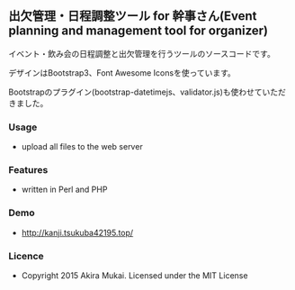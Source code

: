 ## 出欠管理・日程調整ツール for 幹事さん(Event planning and management tool for organizer)

イベント・飲み会の日程調整と出欠管理を行うツールのソースコードです。

デザインはBootstrap3、Font Awesome Iconsを使っています。

Bootstrapのプラグイン(bootstrap-datetimejs、validator.js)も使わせていただきました。


### Usage

  - upload all files to the web server


### Features

  - written in Perl and PHP


### Demo

  - http://kanji.tsukuba42195.top/


### Licence

  - Copyright 2015 Akira Mukai. Licensed under the MIT License
